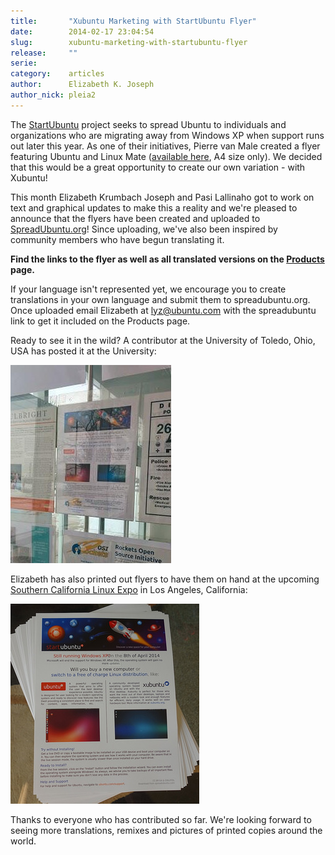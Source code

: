 ```yaml
---
title:       "Xubuntu Marketing with StartUbuntu Flyer"
date:        2014-02-17 23:04:54
slug:        xubuntu-marketing-with-startubuntu-flyer
release:     ""
serie:       
category:    articles
author:      Elizabeth K. Joseph
author_nick: pleia2
---
```


The [StartUbuntu](https://wiki.ubuntu.com/StartUbuntu) project seeks to spread Ubuntu to individuals and organizations who are migrating away from Windows XP when support runs out later this year. As one of their initiatives, Pierre van Male created a flyer featuring Ubuntu and Linux Mate ([available here](http://spreadubuntu.org/en/material/poster/start-ubuntu-addis-announcement), A4 size only). We decided that this would be a great opportunity to create our own variation - with Xubuntu!

This month Elizabeth Krumbach Joseph and Pasi Lallinaho got to work on text and graphical updates to make this a reality and we're pleased to announce that the flyers have been created and uploaded to [SpreadUbuntu.org](http://spreadubuntu.org/)! Since uploading, we've also been inspired by community members who have begun translating it.

**Find the links to the flyer as well as all translated versions on the [Products](http://xubuntu.org/products/ "Products") page.**

If your language isn't represented yet, we encourage you to create translations in your own language and submit them to spreadubuntu.org. Once uploaded email Elizabeth at lyz@ubuntu.com with the spreadubuntu link to get it included on the Products page.

Ready to see it in the wild? A contributor at the University of Toledo, Ohio, USA has posted it at the University:

![ohio_start_ubuntu-xubuntu](/assets/articles/2014/ohio_start_ubuntu-xubuntu.jpg)

Elizabeth has also printed out flyers to have them on hand at the upcoming [Southern California Linux Expo](https://www.socallinuxexpo.org/scale12x) in Los Angeles, California:

![california_start_ubuntu-xubuntu](/assets/articles/2014/california_start_ubuntu-xubuntu.jpg)

Thanks to everyone who has contributed so far. We're looking forward to seeing more translations, remixes and pictures of printed copies around the world.
